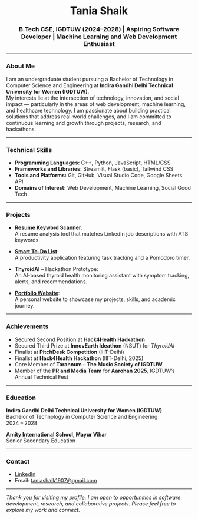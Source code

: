 <h1 align="center">Tania Shaik</h1>
<h3 align="center">B.Tech CSE, IGDTUW (2024–2028) | Aspiring Software Developer | Machine Learning and Web Development Enthusiast</h3>

---

### About Me

I am an undergraduate student pursuing a Bachelor of Technology in Computer Science and Engineering at **Indira Gandhi Delhi Technical University for Women (IGDTUW)**.  
My interests lie at the intersection of technology, innovation, and social impact — particularly in the areas of web development, machine learning, and healthcare technology. I am passionate about building practical solutions that address real-world challenges, and I am committed to continuous learning and growth through projects, research, and hackathons.

---

### Technical Skills

- **Programming Languages:** C++, Python, JavaScript, HTML/CSS  
- **Frameworks and Libraries:** Streamlit, Flask (basic), Tailwind CSS  
- **Tools and Platforms:** Git, GitHub, Visual Studio Code, Google Sheets API  
- **Domains of Interest:** Web Development, Machine Learning, Social Good Tech

---

### Projects

- [**Resume Keyword Scanner**](https://linkedin-keyword-scanner-apsdcwzmawjhzapppbffcjg.streamlit.app):  
  A resume analysis tool that matches LinkedIn job descriptions with ATS keywords.

- [**Smart To-Do List**](https://smart-todo.streamlit.app):  
  A productivity application featuring task tracking and a Pomodoro timer.

- **ThyroidAI** – Hackathon Prototype:  
  An AI-based thyroid health monitoring assistant with symptom tracking, alerts, and recommendations.

- [**Portfolio Website**](https://tanias707.github.io/Personal-Portfolio/):  
  A personal website to showcase my projects, skills, and academic journey.

---

### Achievements

- Secured Second Position at **Hack4Health Hackathon**
- Secured Third Prize at **InnovEarth Ideathon** (NSUT) for *ThyroidAI*  
- Finalist at **PitchDesk Competition** (IIIT-Delhi)  
- Finalist at **Hack4Health Hackathon** (IIIT-Delhi, 2025)  
- Core Member of **Tarannum – The Music Society of IGDTUW**  
- Member of the **PR and Media Team** for **Aarohan 2025**, IGDTUW’s Annual Technical Fest

---

### Education

**Indira Gandhi Delhi Technical University for Women (IGDTUW)**  
Bachelor of Technology in Computer Science and Engineering  
2024 – 2028  

**Amity International School, Mayur Vihar**  
Senior Secondary Education

---

### Contact

- [LinkedIn](https://www.linkedin.com/in/tania-shaik)  
- Email: [taniashaik1907@gmail.com](mailto:taniashaik1907@gmail.com)

---

*Thank you for visiting my profile. I am open to opportunities in software development, research, and collaborative projects. Please feel free to explore my work and connect.*
